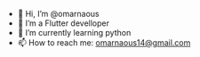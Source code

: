 - 👋 Hi, I’m @omarnaous
- 👀 I’m a Flutter develloper
- 🌱 I’m currently learning python
- 📫 How to reach me: omarnaous14@gmail.com

<!---
omarnaous/omarnaous is a ✨ special ✨ repository because its `README.md` (this file) appears on your GitHub profile.
You can click the Preview link to take a look at your changes.
--->

